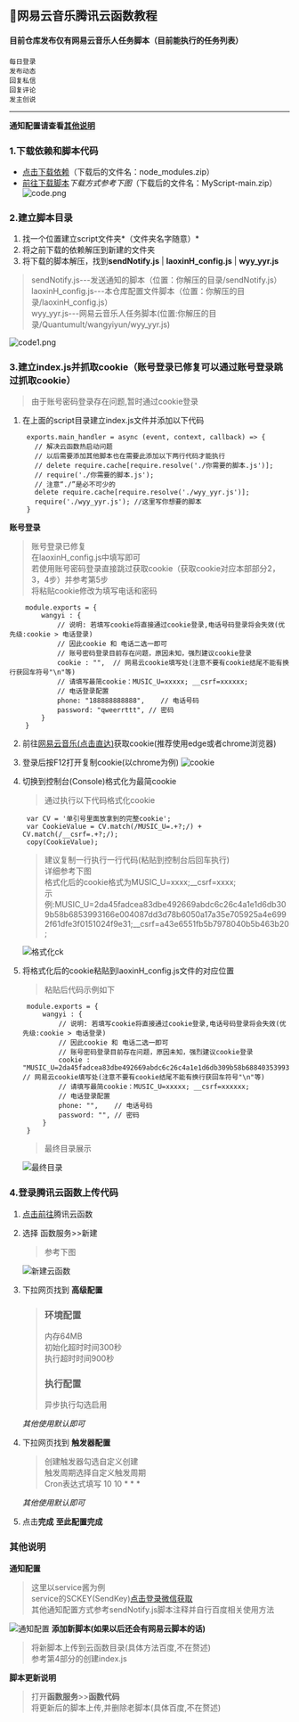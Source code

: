 ## 🎵网易云音乐腾讯云函数教程
#### 目前仓库发布仅有网易云音乐人任务脚本（目前能执行的任务列表）
	每日登录
	发布动态
	回复私信
	回复评论
	发主创说

----------
**通知配置请查看[其他说明](其他说明)**
### 1.下载依赖和脚本代码

	
- [点击下载依赖](https://github.com/laoxinH/MyScript/releases/download/node.js/node_modules.zip)（下载后的文件名：node_modules.zip）
- [前往下载脚本](https://github.com/laoxinH/MyScript)*下载方式参考下图*（下载后的文件名：MyScript-main.zip）
![code.png](https://github.com/laoxinH/MyScript/blob/main/Quantumult/wangyiyun/img/%E6%BA%90%E7%A0%81%E4%B8%8B%E8%BD%BD.png?raw=true)

### 2.建立脚本目录
1. 找一个位置建立script文件夹*（文件夹名字随意）*
2. 将之前下载的依赖解压到新建的文件夹
3. 将下载的脚本解压，找到**sendNotify.js** | **laoxinH_config.js** | **wyy_yyr.js**

> sendNotify.js---发送通知的脚本（位置：你解压的目录/sendNotify.js）<br>
> laoxinH_config.js---本仓库配置文件脚本（位置：你解压的目录/laoxinH_config.js）<br>
> wyy_yyr.js---网易云音乐人任务脚本(位置:你解压的目录/Quantumult/wangyiyun/wyy_yyr.js)<br>

![code1.png](https://github.com/laoxinH/MyScript/blob/main/Quantumult/wangyiyun/img/%E7%9B%AE%E5%BD%95%E5%B1%95%E7%A4%BA1.png?raw=true)
### 3.建立index.js并抓取cookie（账号登录已修复可以通过账号登录跳过抓取cookie）
> 由于账号密码登录存在问题,暂时通过cookie登录

1. 在上面的script目录建立index.js文件并添加以下代码


		exports.main_handler = async (event, context, callback) => {
		  // 解决云函数热启动问题
		  // 以后需要添加其他脚本也在需要此添加以下两行代码才能执行
		  // delete require.cache[require.resolve('./你需要的脚本.js')];
		  // require('./你需要的脚本.js'); 
		  // 注意“./”是必不可少的
		  delete require.cache[require.resolve('./wyy_yyr.js')];
		  require('./wyy_yyr.js'); //这里写你想要的脚本
		}
**账号登录**
> 账号登录已修复<br>
> 在laoxinH_config.js中填写即可<br>
> 若使用账号密码登录直接跳过获取cookie（获取cookie对应本部部分2，3，4步）并参考第5步<br>
> 将粘贴cookie修改为填写电话和密码

		module.exports = {
		    wangyi : {
		        // 说明: 若填写cookie将直接通过cookie登录,电话号码登录将会失效(优先级:cookie > 电话登录)
		        // 因此cookie 和 电话二选一即可
		        // 账号密码登录目前存在问题，原因未知，强烈建议cookie登录
		        cookie : "",  // 网易云cookie填写处(注意不要有cookie结尾不能有换行获回车符号"\n"等)
		        // 请填写最简cookie：MUSIC_U=xxxxx; __csrf=xxxxxx;
		        // 电话登录配置
		        phone: "188888888888",    // 电话号码
		        password: "qweerrttt", // 密码
		    }
		}


2. 前往[网易云音乐(点击直达)](https://music.163.com)获取cookie(推荐使用edge或者chrome浏览器)
3. 登录后按F12打开复制cookie(以chrome为例)
![cookie](https://github.com/laoxinH/MyScript/blob/main/Quantumult/wangyiyun/img/%E5%A4%8D%E5%88%B6cookie.png?raw=true)
4. 切换到控制台(Console)格式化为最简cookie
	> 通过执行以下代码格式化cookie

		var CV = '单引号里面放拿到的完整cookie';
		var CookieValue = CV.match(/MUSIC_U=.+?;/) + CV.match(/__csrf=.+?;/);
		copy(CookieValue);

	> 建议复制一行执行一行代码(粘贴到控制台后回车执行)<br>
	> 详细参考下图<br>
	> 格式化后的cookie格式为MUSIC_U=xxxx;__csrf=xxxx;<br>
	> 示例:MUSIC_U=2da45fadcea83dbe492669abdc6c26c4a1e1d6db309b58b6853993166e004087dd3d78b6050a17a35e705925a4e6992f61dfe3f0151024f9e31;__csrf=a43e6551fb5b7978040b5b463b20;
	
	![格式化ck](https://github.com/laoxinH/MyScript/blob/main/Quantumult/wangyiyun/img/%E6%A0%BC%E5%BC%8F%E5%8C%96ck.png?raw=true)
5. 将格式化后的cookie粘贴到laoxinH_config.js文件的对应位置
	> 粘贴后代码示例如下
	
		module.exports = {
		    wangyi : {
		        // 说明: 若填写cookie将直接通过cookie登录,电话号码登录将会失效(优先级:cookie > 电话登录)
		        // 因此cookie 和 电话二选一即可
		        // 账号密码登录目前存在问题，原因未知，强烈建议cookie登录
		        cookie : "MUSIC_U=2da45fadcea83dbe492669abdc6c26c4a1e1d6db309b58b688403539931004087dd3d78b6050a17a35e705925a4e6992f61dfe3f0151024f9e31;__csrf=a43e6551fb5b7978040b5b463b20;",  // 网易云cookie填写处(注意不要有cookie结尾不能有换行获回车符号"\n"等)
		        // 请填写最简cookie：MUSIC_U=xxxxx; __csrf=xxxxxx;
		        // 电话登录配置
		        phone: "",    // 电话号码
		        password: "", // 密码
		    }
		}

	>最终目录展示 
	
	![最终目录](https://github.com/laoxinH/MyScript/blob/main/Quantumult/wangyiyun/img/%E7%9B%AE%E5%BD%95%E5%B1%95%E7%A4%BA2.png?raw=true)

### 4.登录腾讯云函数上传代码
1. [点击前往](https://console.cloud.tencent.com/scf)腾讯云函数
2. 选择  函数服务>>新建
	> 参考下图
	
	![新建云函数](https://github.com/laoxinH/MyScript/blob/main/Quantumult/wangyiyun/img/%E6%96%B0%E5%BB%BA%E4%BA%91%E5%87%BD%E6%95%B01.png?raw=true)

3. 下拉网页找到 **高级配置**
	>  ### **环境配置** <br>
	>  内存64MB<br>
	>  初始化超时时间300秒<br>
	>  执行超时时间900秒<br>
	>  ### **执行配置**<br>
	>  异步执行勾选启用<br>
	
	*其他使用默认即可*

4. 下拉网页找到 **触发器配置**
	> 创建触发器勾选自定义创建<br>
	> 触发周期选择自定义触发周期<br>
	> Cron表达式填写 10 10 * * *<br>

	*其他使用默认即可*

5. 点击**完成**
**至此配置完成**
### 其他说明
**通知配置**
> 这里以service酱为例<br>
> service的SCKEY(SendKey)[点击登录微信获取](https://sct.ftqq.com/sendkey)<br>
> 其他通知配置方式参考sendNotify.js脚本注释并自行百度相关使用方法<br>

![通知配置](https://github.com/laoxinH/MyScript/blob/main/Quantumult/wangyiyun/img/%E9%80%9A%E7%9F%A5%E9%85%8D%E7%BD%AE.png?raw=true)
**添加新脚本(如果以后还会有网易云脚本的话)**

> 将新脚本上传到云函数目录(具体方法百度,不在赘述)<br>
> 参考第4部分的创建index.js<br>

**脚本更新说明**

> 打开**函数服务**>>**函数代码**<br>
> 将更新后的脚本上传,并删除老脚本(具体百度,不在赘述)

